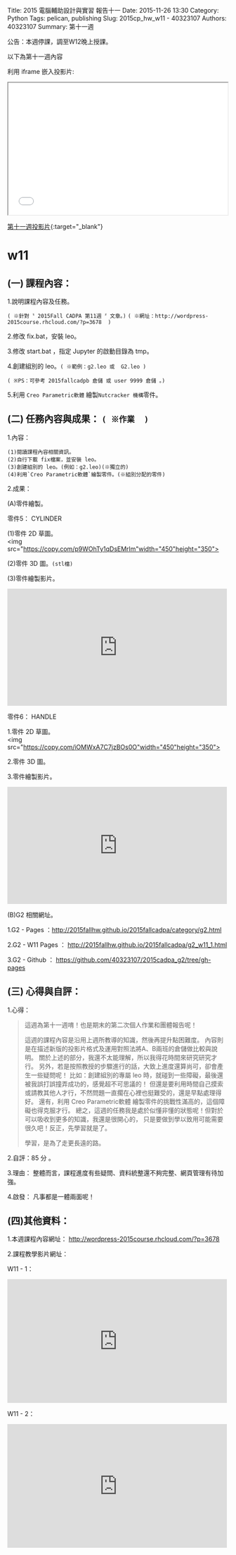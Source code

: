 Title: 2015 電腦輔助設計與實習 報告十一
Date: 2015-11-26 13:30
Category: Python
Tags: pelican, publishing
Slug: 2015cp_hw_w11 -  40323107
Authors: 40323107
Summary: 第十一週

公告：本週停課，調至W12晚上授課。

以下為第十一週內容

利用 iframe 嵌入投影片:

<iframe src="simplest11.html" width="500" height="300"></iframe>

[第十一週投影片](simplest11.html){:target="_blank"}

w11
============

(一) 課程內容：
-----------------------

1.說明課程內容及任務。

`( ※針對〝 2015Fall CADPA 第11週 〞文章。)`
`( ※網址：http://wordpress-2015course.rhcloud.com/?p=3678  )`

2.修改 fix.bat，安裝 leo。

3.修改 start.bat ，指定 Jupyter 的啟動目錄為 tmp。

4.創建組別的 leo。`( ※範例：g2.leo 或  G2.leo )`

`( ※PS：可參考 2015fallcadpb 倉儲 或 user 9999 倉儲 。)`

5.利用 `Creo Parametric軟體` 繪製`Nutcracker 機構`零件。

(二) 任務內容與成果： `( ※作業  )`
----------------------------------------------

1.內容：

    (1)閱讀課程內容相關資訊。
    (2)自行下載 fix檔案，並安裝 leo。
    (3)創建組別的 leo。(例如：g2.leo)(※獨立的)
    (4)利用`Creo Parametric軟體`繪製零件。(※組別分配的零件)

2.成果：

(A)零件繪製。

零件5： CYLINDER 

(1)零件 2D 草圖。<br />
<img src="https://copy.com/p9WOhTy1qDsEMrlm"width="450"height="350"> 
    
(2)零件 3D 圖。`(stl檔)`<br />
<script src="https://embed.github.com/view/3d/40323107/2015cadpa_g2/gh-pages/40323107/CYLINDER_5-5.stl"></script>  
    
(3)零件繪製影片。<br />
<p>
<iframe src="https://player.vimeo.com/video/152468947" width="500" height="266" frameborder="0" webkitallowfullscreen mozallowfullscreen allowfullscreen></iframe>  
</p>

零件6： HANDLE

1.零件 2D 草圖。<br />
<img src="https://copy.com/iOMWxA7C7jzBOs0O"width="450"height="350">
    
2.零件 3D 圖。<br />
<script src="https://embed.github.com/view/3d/40323107/2015cadpa_g2/gh-pages/40323107/HANDLE_6-6.stl"></script>
    
3.零件繪製影片。<br />
<p>
<iframe src="https://player.vimeo.com/video/152470110" width="500" height="266" frameborder="0" webkitallowfullscreen mozallowfullscreen allowfullscreen></iframe>  
</p>
 
(B)G2 相關網址。

1.G2 - Pages ：<a href="http://2015fallhw.github.io/2015fallcadpa/category/g2.html">http://2015fallhw.github.io/2015fallcadpa/category/g2.html</a>
    
2.G2 - W11  Pages ： <a href="http://2015fallhw.github.io/2015fallcadpa/g2_w11_1.html">http://2015fallhw.github.io/2015fallcadpa/g2_w11_1.html</a>
    
3.G2 - Github ： <a href="https://github.com/40323107/2015cadpa_g2/tree/gh-pages">https://github.com/40323107/2015cadpa_g2/tree/gh-pages</a>  

(三) 心得與自評：
--------------------------

1.心得：   

> 這週為第十一週唷！也是期末的第二次個人作業和團體報告呢！
> 
>  這週的課程內容是沿用上週所教導的知識，然後再提升點困難度。
>  內容則是在描述新版的投影片格式及運用對照法將A、B兩班的倉儲做比較與說明。
>  關於上述的部分，我還不太能理解，所以我得花時間來研究研究才行。
>  另外，若是按照教授的步驟進行的話，大致上進度還算尚可，卻會產生一些疑問呢！
>  比如：創建組別的專屬 leo 時，就碰到一些障礙，最後還被我誤打誤撞弄成功的，感覺超不可思議的！
>  但還是要利用時間自己摸索或請教其他人才行，不然問題一直擱在心裡也挺難受的，還是早點處理得好。
>  還有，利用 Creo Parametric軟體 繪製零件的挑戰性滿高的，這個障礙也得克服才行。
>  總之，這週的任務我是處於似懂非懂的狀態呢！但對於可以吸收到更多的知識，我還是很開心的，
>  只是要做到學以致用可能需要很久吧！反正，先學習就是了。
> 
>  學習，是為了走更長遠的路。

2.自評：85  分 。

3.理由： 整體而言，課程進度有些疑問、資料統整還不夠完整、網頁管理有待加強。

4.啟發： 凡事都是一體兩面呢！

(四)其他資料：
-----------------------

1.本週課程內容網址： <a href="http://wordpress-2015course.rhcloud.com/?p=3678">http://wordpress-2015course.rhcloud.com/?p=3678</a>

2.課程教學影片網址：

W11 - 1：
 <iframe src="https://player.vimeo.com/video/146592105" width="500" height="281" frameborder="0" webkitallowfullscreen mozallowfullscreen allowfullscreen></iframe>
 
W11 - 2：
 <iframe src="https://player.vimeo.com/video/146593944" width="500" height="281" frameborder="0" webkitallowfullscreen mozallowfullscreen allowfullscreen></iframe>
 



